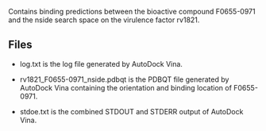 Contains binding predictions between the bioactive compound F0655-0971 and the nside search space on the virulence factor rv1821.

## Files

- log.txt is the log file generated by AutoDock Vina.

- rv1821_F0655-0971_nside.pdbqt is the PDBQT file generated by AutoDock Vina containing the orientation and binding location of F0655-0971.

- stdoe.txt is the combined STDOUT and STDERR output of AutoDock Vina.

